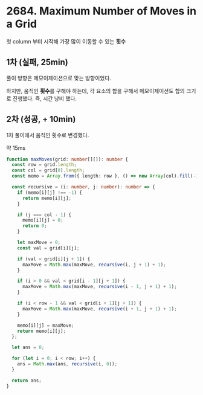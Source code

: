 # 2684. Maximum Number of Moves in a Grid

첫 column 부터 시작해 가장 많이 이동할 수 있는 **횟수**  

## 1차 (실패, 25min)

풀이 방향은 메모이제이션으로 맞는 방향이었다.

하지만, 움직인 **횟수**를 구해야 하는데, 각 요소의 합을 구해서 메모이제이션도 합의 크기로 진행했다. 즉, 시간 낭비 했다.

## 2차 (성공, + 10min)

1차 풀이에서 움직인 횟수로 변경했다.

약 15ms

```ts
function maxMoves(grid: number[][]): number {
  const row = grid.length;
  const col = grid[0].length;
  const memo = Array.from({ length: row }, () => new Array(col).fill(-1));

  const recursive = (i: number, j: number): number => {
    if (memo[i][j] !== -1) {
      return memo[i][j];
    }

    if (j === col - 1) {
      memo[i][j] = 0;
      return 0;
    }

    let maxMove = 0;
    const val = grid[i][j];

    if (val < grid[i][j + 1]) {
      maxMove = Math.max(maxMove, recursive(i, j + 1) + 1);
    }

    if (i > 0 && val < grid[i - 1][j + 1]) {
      maxMove = Math.max(maxMove, recursive(i - 1, j + 1) + 1);
    }

    if (i < row - 1 && val < grid[i + 1][j + 1]) {
      maxMove = Math.max(maxMove, recursive(i + 1, j + 1) + 1);
    }

    memo[i][j] = maxMove;
    return memo[i][j];
  };

  let ans = 0;

  for (let i = 0; i < row; i++) {
    ans = Math.max(ans, recursive(i, 0));
  }

  return ans;
}
```


